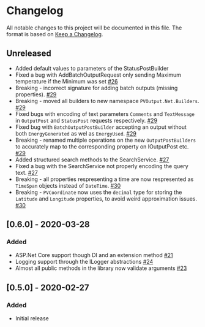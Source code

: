 # Changelog

All notable changes to this project will be documented in this file.
The format is based on [Keep a Changelog](https://keepachangelog.com/en/1.0.0/).

## Unreleased

- Added default values to parameters of the StatusPostBuilder
- Fixed a bug with AddBatchOutputRequest only sending Maximum temperature if the Minimum was set [#26](https://github.com/pyrocumulus/pvoutput.net/issues/26)
- Breaking - incorrect signature for adding batch outputs (missing properties).  [#29](https://github.com/pyrocumulus/pvoutput.net/issues/29)
- Breaking - moved all builders to new namespace `PVOutput.Net.Builders`.  [#29](https://github.com/pyrocumulus/pvoutput.net/issues/29)
- Fixed bugs with encoding of text parameters `Comments` and `TextMessage` in `OutputPost` and `StatusPost` requests respectively. [#29](https://github.com/pyrocumulus/pvoutput.net/issues/29)
- Fixed bug with `BatchOutputPostBuilder` accepting an output without both `EnergyGenerated` as wel as `EnergyUsed`. [#29](https://github.com/pyrocumulus/pvoutput.net/issues/29)
- Breaking - renamed multiple operations on the new `OutputPostBuilders` to accurately map to the corresponding property on IOutputPost etc. [#29](https://github.com/pyrocumulus/pvoutput.net/issues/29)
- Added structured search methods to the SearchService. [#27](https://github.com/pyrocumulus/pvoutput.net/issues/27)
- Fixed a bug with the SearchService not properly encoding the query text. [#27](https://github.com/pyrocumulus/pvoutput.net/issues/27)
- Breaking - all properties respresenting a time are now respresented as `TimeSpan` objects instead of `DateTime`. [#30](https://github.com/pyrocumulus/pvoutput.net/issues/30)
- Breaking - `PVCoordinate` now uses the `decimal` type for storing the `Latitude` and `Longitude` properties, to avoid weird approximation issues. [#30](https://github.com/pyrocumulus/pvoutput.net/issues/30)

## [0.6.0] - 2020-03-28

### Added

- ASP.&#8203;Net Core support though DI and an extension method [#21](https://github.com/pyrocumulus/pvoutput.net/issues/21)
- Logging support through the ILogger abstractions [#24](https://github.com/pyrocumulus/pvoutput.net/pull/24)
- Almost all public methods in the library now validate arguments [#23](https://github.com/pyrocumulus/pvoutput.net/pull/23)

## [0.5.0] - 2020-02-27

### Added

- Initial release
